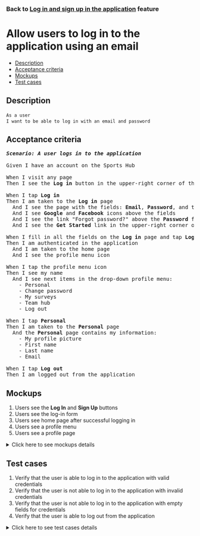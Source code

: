 ### Back to [Log in and sign up in the application](../../) feature

# Allow users to log in to the application using an email

- [Description](#description)
- [Acceptance criteria](#acceptance-criteria)
- [Mockups](#mockups)
- [Test cases](#test-cases)

## Description

    As a user
    I want to be able to log in with an email and password

## Acceptance criteria

<pre>
<b><i>Scenario: A user logs in to the application</i></b>

Given I have an account on the Sports Hub

When I visit any page
Then I see the <b>Log in</b> button in the upper-right corner of the page

When I tap <b>Log in</b>
Then I am taken to the <b>Log in</b> page
  And I see the page with the fields: <b>Email</b>, <b>Password</b>, and the <b>Log in</b> button
  And I see <b>Google</b> and <b>Facebook</b> icons above the fields
  And I see the link "Forgot password?" above the <b>Password</b> field
  And I see the <b>Get Started</b> link in the upper-right corner of the page, next to the label "Don’t have an account?"

When I fill in all the fields on the <b>Log in</b> page and tap <b>Log in</b>
Then I am authenticated in the application
  And I am taken to the home page
  And I see the profile menu icon

When I tap the profile menu icon
Then I see my name
  And I see next items in the drop-down profile menu:
    - Personal
    - Change password
    - My surveys
    - Team hub
    - Log out

When I tap <b>Personal</b>
Then I am taken to the <b>Personal</b> page
  And the <b>Personal</b> page contains my information:
    - My profile picture
    - First name
    - Last name
    - Email

When I tap <b>Log out</b>
Then I am logged out from the application
</pre>

## Mockups

1. Users see the <b>Log In</b> and <b>Sign Up</b> buttons
2. Users see the log-in form
3. Users see home page after successful logging in
4. Users see a profile menu
5. Users see a profile page

<details>
  <summary>Click here to see mockups details</summary>

**1. Users see the Log In and Sign Up buttons:**

![Users see the Log In and Sign Up buttons](/products/sports_hub_portal/mobile_application_features/log_in_and_sign_up/images/application_user_profile_menu_logged_out.png)

**2. Users see the log-in form:**

![Users see the log-in form](/products/sports_hub_portal/mobile_application_features/log_in_and_sign_up/images/application_log_in_form.png)

**3. Users see home page after successful logging in:**

![Users see home page after successful logging in](/products/sports_hub_portal/mobile_application_features/log_in_and_sign_up/images/application_main_articles_section.png)

**4. Users see a profile menu:**

![Users see a profile menu](/products/sports_hub_portal/mobile_application_features/log_in_and_sign_up/images/application_user_profile_menu_logged_with_email.png)

**5. Users see a profile page:**

![Users see a profile page](/products/sports_hub_portal/mobile_application_features/log_in_and_sign_up/images/application_user_profile_page.png)

</details>

## Test cases

1. Verify that the user is able to log in to the application with valid credentials
2. Verify that the user is not able to log in to the application with invalid credentials
3. Verify that the user is not able to log in to the application with empty fields for credentials
4. Verify that the user is able to log out from the application

<details>
  <summary>Click here to see test cases details</summary>

### **#1. Verify that the user is able to log in to the application with valid credentials**

|Preconditions|Steps|Expected result
------|-------|----------
|- Go to the Sports Hub home page</br>- Have a user account registered|1) Tap **Log in** in the upper-right corner of the page</br>2) Enter valid data in the **Email address** and **Password** fields</br>3) Tap **Log in**|3) The user is successfully logged in|

### **#2. Verify that the user is not able to log in to the application with invalid credentials**

|Preconditions|Steps|Expected result
------|-------|----------
|- Go to the Sports Hub home page|1) Tap **Log in** in the upper-right corner of the page</br>2) Enter invalid data in the **Email address** or **Password** fields</br>3) Tap **Log in**|3) The user is not able to log in with invalid credentials|

### **#3. Verify that the user is not able to log in to the application with empty fields for credentials**

|Preconditions|Steps|Expected result
------|-------|----------
|- Go to the Sports Hub home page|1) Tap **Log in** in the upper-right corner of the page</br>2) Leave the <b>Email address</b> and <b>Password</b> fields empty</br>3) Tap **Log in**|3) The user is not able to log in to the account with invalid credentials|

### **#4. Verify that the user is able to log out from the application**

|Preconditions|Steps|Expected result
------|-------|----------
|- Go to the Sports Hub home page</br>- The user is logged in|1) Tap the profile icon</br>2) Select **Log out** from the drop-down menu|2) The user is logged out from the application|
</details>
